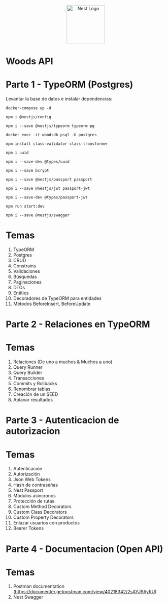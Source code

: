 <p align="center">
  <a href="http://nestjs.com/" target="blank"><img src="https://nestjs.com/img/logo-small.svg" width="120" alt="Nest Logo" /></a>
</p>

# Woods API

# Parte 1 - TypeORM (Postgres)

Levantar la base de datos e instalar dependencias:

```
docker-compose up -d
```
```
npm i @nestjs/config
```
```
npm i --save @nestjs/typeorm typeorm pg
```
```
docker exec -it woodsdb psql -U postgres
```
```
npm install class-validator class-transformer
```
```
npm i uuid
```
```
npm i --save-dev @types/uuid
```
```
npm i --save bcrypt
```
```
npm i --save @nestjs/passport passport
```
```
npm i --save @nestjs/jwt passport-jwt
```
```
npm i --save-dev @types/passport-jwt
```
```
npm run start:dev
```
```
npm i --save @nestjs/swagger
```

# Temas

1. TypeORM
2. Postgres
3. CRUD
4. Constrains
5. Validaciones
6. Búsquedas
7. Paginaciones
8. DTOs
9. Entities
10. Decoradores de TypeORM para entidades
11. Métodos BeforeInsert, BeforeUpdate

# Parte 2 - Relaciones en TypeORM

# Temas

1. Relaciones (De uno a muchos & Muchos a uno)
2. Query Runner
3. Query Builder
4. Transacciones
5. Commits y Rollbacks
6. Renombrar tablas
7. Creación de un SEED
8. Aplanar resultados

# Parte 3 - Autenticacion de autorizacion

# Temas 

1. Autenticación
2. Autorización
3. Json Web Tokens
4. Hash de contraseñas
5. Nest Passport
6. Módulos asíncronos
7. Protección de rutas
8. Custom Method Decorators
9. Custom Class Decorators
10. Custom Property Decorators
11. Enlazar usuarios con productos
12. Bearer Tokens

# Parte 4 - Documentacion (Open API)

# Temas

1. Postman documentation (https://documenter.getpostman.com/view/40218342/2sAYJ9AyRU)
2. Nest Swagger